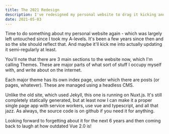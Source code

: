 ```yaml
---
title: The 2021 Redesign
description: I've redesigned my personal website to drag it kicking and screaming into the 2020s
date: 2021-05-03
---
```


Time to do something about my personal website again - which was largely left untouched since
I took my A-levels. It's been a few years since then and so the site should reflect that. And
maybe it'll kick me into actually updating it semi-regularly at least.

You'll note that there are 3 main sections to the website now, which I'm calling Themes. These are
major parts of what sort of stuff I occupy myself with, and write about on the internet.

Each major theme has its own index page, under which there are posts (or pages, whatever).
These are managed using a headless CMS.

Unlike the old site, which used Jekyll, this one is running on Nuxt.js. It's still completely
statically generated, but at least now I can make it a proper single page app with service
workers, use vue and typescript, and all that jazz. As always, the source code is on github
if you need it for anything.

Looking forward to forgetting about it for the next 6 years and then coming back to laugh at how
outdated Vue 2.0 is!